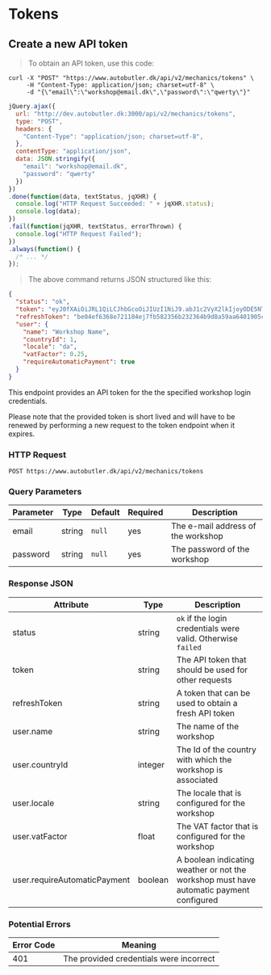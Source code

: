 # Tokens

## Create a new API token

> To obtain an API token, use this code:

```shell
curl -X "POST" "https://www.autobutler.dk/api/v2/mechanics/tokens" \
     -H "Content-Type: application/json; charset=utf-8" \
     -d "{\"email\":\"workshop@email.dk\",\"password\":\"qwerty\"}"
```

```javascript
jQuery.ajax({
  url: "http://dev.autobutler.dk:3000/api/v2/mechanics/tokens",
  type: "POST",
  headers: {
    "Content-Type": "application/json; charset=utf-8",
  },
  contentType: "application/json",
  data: JSON.stringify({
    "email": "workshop@email.dk",
    "password": "qwerty"
  })
})
.done(function(data, textStatus, jqXHR) {
  console.log("HTTP Request Succeeded: " + jqXHR.status);
  console.log(data);
})
.fail(function(jqXHR, textStatus, errorThrown) {
  console.log("HTTP Request Failed");
})
.always(function() {
  /* ... */
});
```

> The above command returns JSON structured like this:

```json
{
  "status": "ok",
  "token": "eyJ0fXAiOiJRL1QiLCJhbGcoOiJIUzI1NiJ9.abJ1c2VyX2lkIjoyODE5NTAsInV4cCI6MTQ3NTMxMDMxM30.U0l2r96BQ0Wj9vgRIu-y2ue8MW3O86wUtpDSMx2NI4w",
  "refreshToken": "be04ef6368e721104ej7fb582356b232364b9d8a59aa6401905cc9b700e79c7a0",
  "user": {
    "name": "Workshop Name",
    "countryId": 1,
    "locale": "da",
    "vatFactor": 0.25,
    "requireAutomaticPayment": true
  }
}
```

This endpoint provides an API token for the the specified workshop login
credentials.

Please note that the provided token is short lived and will have to be renewed
by performing a new request to the token endpoint when it expires.

### HTTP Request

`POST https://www.autobutler.dk/api/v2/mechanics/tokens`

### Query Parameters

Parameter | Type   | Default | Required | Description
--------- | ------ | ------- | -------- | ----------------------------------
email     | string | `null`  | yes      | The e-mail address of the workshop
password  | string | `null`  | yes      | The password of the workshop

### Response JSON

Attribute                    | Type    | Description
---------------------------- | ------- | ------------------------------------------------------------
status                       | string  | `ok` if the login credentials were valid. Otherwise `failed`
token                        | string  | The API token that should be used for other requests
refreshToken                 | string  | A token that can be used to obtain a fresh API token
user.name                    | string  | The name of the workshop
user.countryId               | integer | The Id of the country with which the workshop is associated
user.locale                  | string  | The locale that is configured for the workshop
user.vatFactor               | float   | The VAT factor that is configured for the workshop
user.requireAutomaticPayment | boolean | A boolean indicating weather or not the workshop must have automatic payment configured

### Potential Errors

Error Code | Meaning
---------- | ---------------------------------------
401        | The provided credentials were incorrect
